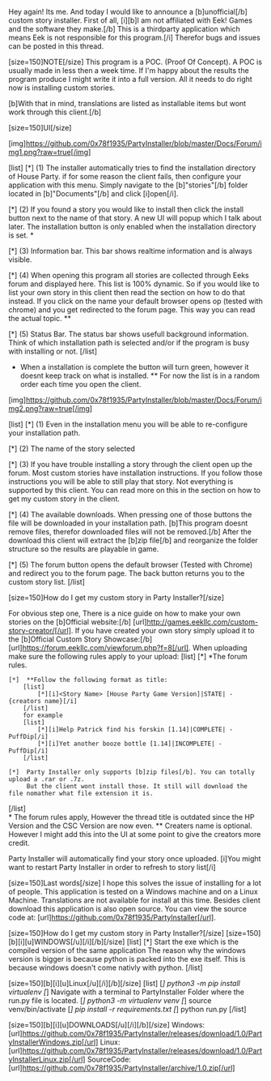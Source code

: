 Hey again! Its me. And today I would like to announce a [b]unofficial[/b] custom story installer.
First of all, [i][b]I am not affiliated with Eek! Games and the software they make.[/b] This is a 
thirdparty application which means Eek is not responsible for this program.[/i] Therefor bugs and
issues can be posted in this thread.

[size=150]NOTE[/size]
This program is a POC. (Proof Of Concept). A POC is usually made in less then a week time.
If I'm happy about the results the program produce I might write it into a full version.
All it needs to do right now is installing custom stories.

[b]With that in mind, translations are listed as installable items but wont work through this client.[/b]

[size=150]UI[/size]

[img]https://github.com/0x78f1935/PartyInstaller/blob/master/Docs/Forum/img1.png?raw=true[/img]

[list]
[*] (1) The installer automatically tries to find the installation directory of House Party. if for some
    reason the client fails, then configure your application with this menu. Simply navigate to
    the [b]"stories"[/b] folder located in [b]"Documents"[/b] and click [i]open[/i].

[*] (2) If you found a story you would like to install then click the install button next to the name
    of that story. A new UI will popup which I talk about later. The installation button is only
    enabled when the installation directory is set. *

[*] (3) Information bar. This bar shows realtime information and is always visible.

[*] (4) When opening this program all stories are collected through Eeks forum and displayed here. This list
    is 100% dynamic. So if you would like to list your own story in this client then read the section on how
    to do that instead. If you click on the name your default browser opens op (tested with chrome) and you
    get redirected to the forum page. This way you can read the actual topic. **

[*] (5) Status Bar. The status bar shows usefull background information. Think of which installation path is 
    selected and/or if the program is busy with installing or not.
[/list]
* When a installation is complete the button will turn green, however it doesnt keep track on what is installed.
** For now the list is in a random order each time you open the client.

[img]https://github.com/0x78f1935/PartyInstaller/blob/master/Docs/Forum/img2.png?raw=true[/img]

[list]
[*] (1) Even in the installation menu you will be able to re-configure your installation path.

[*] (2) The name of the story selected

[*] (3) If you have trouble installing a story through the client open up the forum. Most custom stories
    have installation instructions. If you follow those instructions you will be able to still play
    that story. Not everything is supported by this client. You can read more on this in the section
    on how to get my custom story in the client.

[*] (4) The available downloads. When pressing one of those buttons the file will be downloaded in your
    installation path. [b]This program doesnt remove files, therefor downloaded files will not be removed.[/b]
    After the download this client will extract the [b]zip file[/b] and reorganize the folder structure
    so the results are playable in game.

[*] (5) The forum button opens the default browser (Tested with Chrome) and redirect you to the forum page.
    The back button returns you to the custom story list.
[/list]


[size=150]How do I get my custom story in Party Installer?[/size]

For obvious step one, There is a nice guide on how to make your own stories on the [b]Official website:[/b] [url]http://games.eekllc.com/custom-story-creator/[/url].
If you have created your own story simply upload it to the [b]Official Custom Story Showcase:[/b] [url]https://forum.eekllc.com/viewforum.php?f=8[/url].
When uploading make sure the following rules apply to your upload:
[list]
    [*]  *The forum rules.

    [*]  **Follow the following format as title:
        [list]
            [*][i]<Story Name> [House Party Game Version]|STATE| - {creators name}[/i]
        [/list]
        for example
        [list]
            [*][i]Help Patrick find his forskin [1.14]|COMPLETE| - PuffDip[/i]
            [*][i]Yet another booze bottle [1.14]|INCOMPLETE| - PuffDip[/i]
        [/list]

    [*]  Party Installer only supports [b]zip files[/b]. You can totally upload a .rar or .7z.
         But the client wont install those. It still will download the file nomather what file extension it is.
[/list]    
    * The forum rules apply, However the thread title is outdated since the HP Version and the CSC Version are now even.
    ** Creaters name is optional. However I might add this into the UI at some point to give the creators more credit.

Party Installer will automatically find your story once uploaded. [i]You might want to restart Party Installer in order to refresh to story list[/i]

[size=150]Last words[/size]
I hope this solves the issue of installing for a lot of people. This application is tested on a Windows machine and on a Linux Machine.
Translations are not available for install at this time. Besides client download this application is also open source. You can view the
source code at: [url]https://github.com/0x78f1935/PartyInstaller[/url].

[size=150]How do I get my custom story in Party Installer?[/size]
[size=150][b][i][u]WINDOWS[/u][/i][/b][/size]
[list]
[*] Start the exe which is the compiled version of the same application
    The reason why the windows version is bigger is because python is packed
    into the exe itself. This is because windows doesn't come nativly with
    python.
[/list]

[size=150][b][i][u]Linux[/u][/i][/b][/size]
[list]
[*] python3 -m pip install virtualenv
[*] Navigate with a terminal to PartyInstaller Folder where the run.py file is located.
[*] python3 -m virtualenv venv
[*] source venv/bin/activate
[*] pip install -r requirements.txt
[*] python run.py
[/list]

[size=150][b][i][u]DOWNLOADS[/u][/i][/b][/size]
Windows: [url]https://github.com/0x78f1935/PartyInstaller/releases/download/1.0/PartyInstallerWindows.zip[/url]
Linux: [url]https://github.com/0x78f1935/PartyInstaller/releases/download/1.0/PartyInstallerLinux.zip[/url]
SourceCode: [url]https://github.com/0x78f1935/PartyInstaller/archive/1.0.zip[/url]